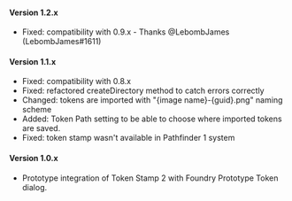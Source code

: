 #### Version 1.2.x
- Fixed: compatibility with 0.9.x - Thanks @LebombJames (LebombJames#1611)

#### Version 1.1.x
- Fixed: compatibility with 0.8.x
- Fixed: refactored createDirectory method to catch errors correctly
- Changed: tokens are imported with "{image name}-{guid}.png" naming scheme
- Added: Token Path setting to be able to choose where imported tokens are saved.
- Fixed: token stamp wasn't available in Pathfinder 1 system

#### Version 1.0.x
- Prototype integration of Token Stamp 2 with Foundry Prototype Token dialog.
